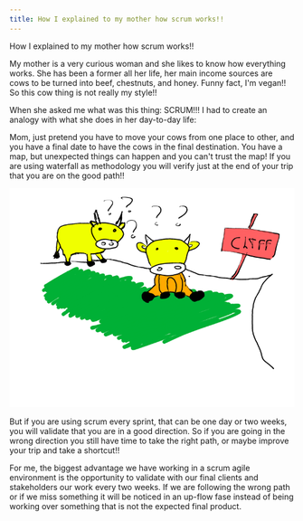 ```yaml
---
title: How I explained to my mother how scrum works!!
---
```


How I explained to my mother how scrum works!!

My mother is a very curious woman and she likes to know how everything works. She has been a former all her life, her main income sources are cows to be turned into beef, chestnuts, and honey. Funny fact, I'm vegan!!  So this cow thing is not really my style!!

When she asked me what was this thing: SCRUM!!! I had to create an analogy with what she does in her day-to-day life:

Mom, just pretend you have to move your cows from one place to other, and you have a final date to have the cows in the final destination. You have a map, but unexpected things can happen and you can't trust the map!
If you are using waterfall as methodology you will verify just at the end of your trip that you are on the good path!!
 
 <img src="images/scumMom1.png"> 

But if you are using scrum every sprint, that can be one day or two weeks, you will validate that you are in a good direction. So if you are going in the wrong direction you still have time to take the right path, or maybe improve your trip and take a shortcut!!

For me, the biggest advantage we have working in a scrum agile environment is the opportunity to validate with our final clients and stakeholders our work every two weeks. If we are following the wrong path or if we miss something it will be noticed in an up-flow fase instead of being working over something that is not the expected final product.
 